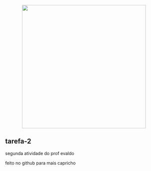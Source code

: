 <p align = "center">
<img src="https://github.com/Fenyx17/tarefa2/tree/main/img/Captura de Tela (690).png" widt="791px" height="397px">

## tarefa-2
 segunda atividade do prof evaldo

 feito no github para mais capricho
